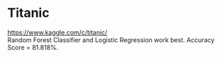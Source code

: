 # Titanic
https://www.kaggle.com/c/titanic/  
Random Forest Classifier and Logistic Regression work best. Accuracy
Score = 81.818%.
